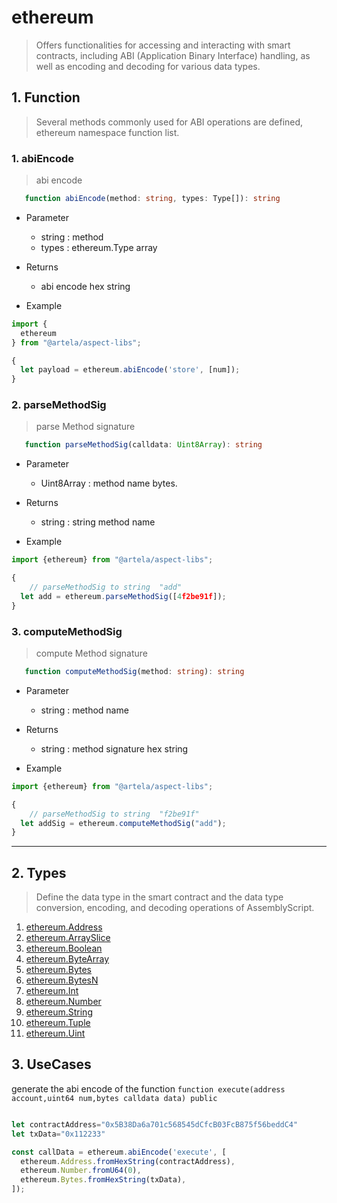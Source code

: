 # ethereum

>Offers functionalities for accessing and interacting with smart contracts, including ABI (Application Binary Interface) handling, as well as encoding and decoding for various data types.

## 1. Function

> Several methods commonly used for ABI operations are defined, ethereum namespace function list.

### 1. abiEncode

>  abi encode

<!-- @formatter:off -->
```typescript
   function abiEncode(method: string, types: Type[]): string
```
<!-- @formatter:on -->

* Parameter
    * string : method
    * types : ethereum.Type array
* Returns
    * abi encode hex string

* Example
<!-- @formatter:off -->
```typescript
import {
  ethereum
} from "@artela/aspect-libs";

{
  let payload = ethereum.abiEncode('store', [num]);
}
```
<!-- @formatter:on -->

### 2. parseMethodSig

>  parse Method signature

<!-- @formatter:off -->
```typescript
   function parseMethodSig(calldata: Uint8Array): string
```
<!-- @formatter:on -->

* Parameter
  * Uint8Array : method name bytes.
* Returns
  * string : string method name

* Example
<!-- @formatter:off -->
```typescript
import {ethereum} from "@artela/aspect-libs";

{
    // parseMethodSig to string  "add"
  let add = ethereum.parseMethodSig([4f2be91f]);
}
```
<!-- @formatter:on -->

### 3. computeMethodSig

>  compute Method signature

<!-- @formatter:off -->
```typescript
   function computeMethodSig(method: string): string
```
<!-- @formatter:on -->

* Parameter
  * string : method name
* Returns
  * string : method signature hex string

* Example
<!-- @formatter:off -->
```typescript
import {ethereum} from "@artela/aspect-libs";

{
    // parseMethodSig to string  "f2be91f"
  let addSig = ethereum.computeMethodSig("add");
}
```
<!-- @formatter:on -->

---

## 2. Types

> Define the data type in the smart contract and the data type conversion, encoding, and decoding operations of AssemblyScript.

1. <a href="/api/docs/classes/common.ethereum.Address.html" target="_blank">ethereum.Address</a>
2. <a href="/api/docs/classes/common.ethereum.ArraySlice.html" target="_blank">ethereum.ArraySlice</a>
3. <a href="/api/docs/classes/common.ethereum.Boolean.html" target="_blank">ethereum.Boolean</a> 
4. <a href="/api/docs/classes/common.ethereum.ByteArray.html" target="_blank">ethereum.ByteArray</a> 
5. <a href="/api/docs/classes/common.ethereum.Bytes.html" target="_blank">ethereum.Bytes</a> 
6. <a href="/api/docs/classes/common.ethereum.BytesN.html" target="_blank">ethereum.BytesN</a> 
7. <a href="/api/docs/classes/common.ethereum.Int.html" target="_blank">ethereum.Int</a> 
8. <a href="/api/docs/classes/common.ethereum.Number.html" target="_blank">ethereum.Number</a> 
9. <a href="/api/docs/classes/common.ethereum.String.html" target="_blank">ethereum.String</a> 
10. <a href="/api/docs/classes/common.ethereum.Tuple.html" target="_blank">ethereum.Tuple</a> 
11. <a href="/api/docs/classes/common.ethereum.Uint.html" target="_blank">ethereum.Uint</a> 


## 3. UseCases

generate the abi encode of the function `function execute(address account,uint64 num,bytes calldata data) public `

```typescript

let contractAddress="0x5B38Da6a701c568545dCfcB03FcB875f56beddC4"
let txData="0x112233"

const callData = ethereum.abiEncode('execute', [
  ethereum.Address.fromHexString(contractAddress),
  ethereum.Number.fromU64(0),
  ethereum.Bytes.fromHexString(txData),
]);
```